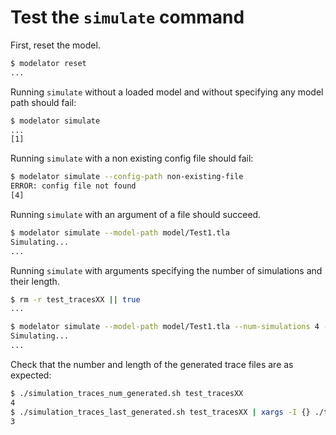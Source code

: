 # Test the `simulate` command

First, reset the model.

```sh
$ modelator reset
...
```

Running `simulate` without a loaded model and without specifying any model path
should fail:

```sh
$ modelator simulate
...
[1]
```

Running `simulate` with a non existing config file should fail:

```sh
$ modelator simulate --config-path non-existing-file
ERROR: config file not found
[4]
```

Running `simulate` with an argument of a file should succeed.

```sh
$ modelator simulate --model-path model/Test1.tla
Simulating...
...
```

Running `simulate` with arguments specifying the number of simulations and their length.

```sh
$ rm -r test_tracesXX || true
...
```

```sh
$ modelator simulate --model-path model/Test1.tla --num-simulations 4 --simulation-length 3 --traces-dir test_tracesXX
Simulating...
...
```

Check that the number and length of the generated trace files are as expected:

```sh
$ ./simulation_traces_num_generated.sh test_tracesXX
4
$ ./simulation_traces_last_generated.sh test_tracesXX | xargs -I {} ./traces_length.sh {}
3
```
